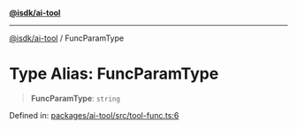 [**@isdk/ai-tool**](../README.md)

***

[@isdk/ai-tool](../globals.md) / FuncParamType

# Type Alias: FuncParamType

> **FuncParamType**: `string`

Defined in: [packages/ai-tool/src/tool-func.ts:6](https://github.com/isdk/ai-tool.js/blob/7135b3a67072644f21685b76900b7f351401749e/src/tool-func.ts#L6)
